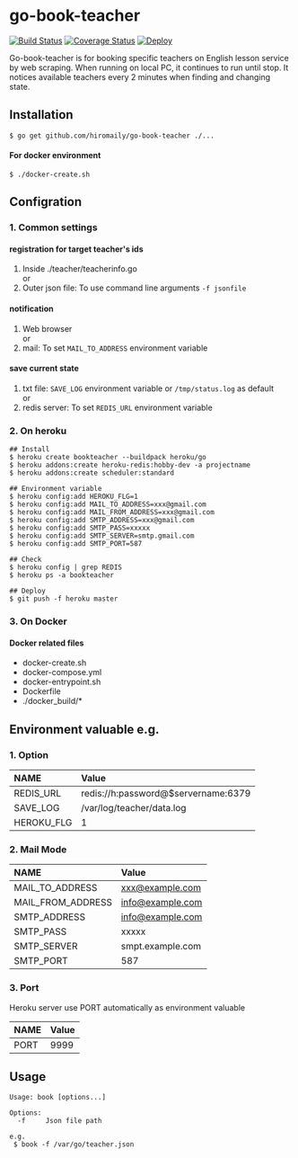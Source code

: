 # go-book-teacher

[![Build Status](https://travis-ci.org/hiromaily/go-book-teacher.svg?branch=master)](https://travis-ci.org/hiromaily/go-book-teacher)
[![Coverage Status](https://coveralls.io/repos/github/hiromaily/go-book-teacher/badge.svg)](https://coveralls.io/github/hiromaily/go-book-teacher)
[![Deploy](https://www.herokucdn.com/deploy/button.svg)](https://heroku.com/deploy?template=https://github.com/hiromaily/go-book-teacher)

Go-book-teacher is for booking specific teachers on English lesson service by web scraping.
When running on local PC, it continues to run until stop.
It notices available teachers every 2 minutes when finding and changing state. 


## Installation
```
$ go get github.com/hiromaily/go-book-teacher ./...
```

#### For docker environment
```
$ ./docker-create.sh
```


## Configration

### 1. Common settings
#### registration for target teacher's ids
1. Inside ./teacher/teacherinfo.go  
  or
2. Outer json file: To use command line arguments ```-f jsonfile```

#### notification
1. Web browser  
  or
2. mail: To set ```MAIL_TO_ADDRESS``` environment variable

#### save current state
1. txt file: ```SAVE_LOG``` environment variable or ```/tmp/status.log``` as default  
 or
2. redis server: To set ```REDIS_URL``` environment variable

### 2. On heroku
```
## Install 
$ heroku create bookteacher --buildpack heroku/go
$ heroku addons:create heroku-redis:hobby-dev -a projectname 
$ heroku addons:create scheduler:standard

## Environment variable
$ heroku config:add HEROKU_FLG=1
$ heroku config:add MAIL_TO_ADDRESS=xxx@gmail.com
$ heroku config:add MAIL_FROM_ADDRESS=xxx@gmail.com
$ heroku config:add SMTP_ADDRESS=xxx@gmail.com
$ heroku config:add SMTP_PASS=xxxxx
$ heroku config:add SMTP_SERVER=smtp.gmail.com
$ heroku config:add SMTP_PORT=587

## Check
$ heroku config | grep REDIS
$ heroku ps -a bookteacher

## Deploy
$ git push -f heroku master

```

### 3. On Docker

#### Docker related files
* docker-create.sh
* docker-compose.yml
* docker-entrypoint.sh
* Dockerfile
* ./docker_build/*


## Environment valuable e.g.
### 1. Option
| NAME              | Value                               |
|:------------------|:------------------------------------|
| REDIS_URL         | redis://h:password@$servername:6379 |
| SAVE_LOG          | /var/log/teacher/data.log           |
| HEROKU_FLG        | 1                                   |

### 2. Mail Mode
| NAME              | Value            |
|:------------------|:---------------- |
| MAIL_TO_ADDRESS   | xxx@example.com  |
| MAIL_FROM_ADDRESS | info@example.com |
| SMTP_ADDRESS      | info@example.com |
| SMTP_PASS         | xxxxx            |
| SMTP_SERVER       | smpt.example.com |
| SMTP_PORT         | 587              |

### 3. Port
Heroku server use PORT automatically as environment valuable

| NAME              | Value            |
|:------------------|:---------------- |
| PORT              | 9999             |


## Usage
```
Usage: book [options...]

Options:
  -f     Json file path

e.g.
 $ book -f /var/go/teacher.json
```

